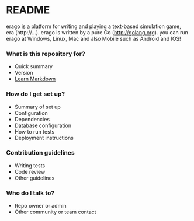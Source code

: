 # README #

erago is a platform for writing and playing a text-based simulation game, era (http://...).
erago is written by a pure Go (http://golang.org). you can run erago at Windows, Linux, Mac and 
also Mobile such as Android and IOS!

### What is this repository for? ###

* Quick summary
* Version
* [Learn Markdown](https://bitbucket.org/tutorials/markdowndemo)

### How do I get set up? ###

* Summary of set up
* Configuration
* Dependencies
* Database configuration
* How to run tests
* Deployment instructions

### Contribution guidelines ###

* Writing tests
* Code review
* Other guidelines

### Who do I talk to? ###

* Repo owner or admin
* Other community or team contact